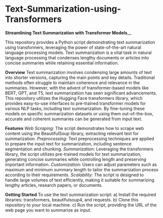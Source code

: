# Text-Summarization-using-Transformers
**Streamlining Text Summarization with Transformer Models**__

This repository provides a Python script demonstrating text summarization using transformers, leveraging the power of state-of-the-art natural language processing models. Text summarization is a vital task in natural language processing that condenses lengthy documents or articles into concise summaries while retaining essential information.

**Overview**
Text summarization involves condensing large amounts of text into shorter versions, capturing the main points and key details. Traditional methods often struggle to maintain coherence and relevance in the summaries. However, with the advent of transformer-based models like BERT, GPT, and T5, text summarization has seen significant advancements. This repository utilizes the Hugging Face transformers library, which provides easy-to-use interfaces to pre-trained transformer models for various NLP tasks, including text summarization. By fine-tuning these models on specific summarization datasets or using them out-of-the-box, accurate and coherent summaries can be generated from input text.

**Features**
_Web Scraping:_ The script demonstrates how to scrape web content using the BeautifulSoup library, extracting relevant text for summarization.
_Preprocessing:_ Text preprocessing techniques are applied to prepare the input text for summarization, including sentence segmentation and chunking.
_Summarization:_ Leveraging the transformers library, the script utilizes pre-trained models for text summarization, generating concise summaries while controlling length and preserving important information.
_Customization:_ Users can adjust parameters such as maximum and minimum summary length to tailor the summarization process according to their requirements.
_Scalability:_ The script is designed to handle large volumes of text efficiently, making it suitable for summarizing lengthy articles, research papers, or documents.

**Getting Started**
To use the text summarization script:
a) Install the required libraries: transformers, beautifulsoup4, and requests.
b) Clone this repository to your local machine.
c) Run the script, providing the URL of the web page you want to summarize as input.
